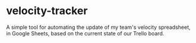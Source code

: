 # velocity-tracker

A simple tool for automating the update of my team's velocity spreadsheet, in
Google Sheets, based on the current state of our Trello board.
